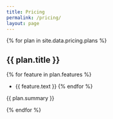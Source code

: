 ```yaml
---
title: Pricing
permalink: /pricing/
layout: page
---
```


{% for plan in site.data.pricing.plans %}

## {{ plan.title }}

{% for feature in plan.features %}
- {{ feature.text }} {% endfor %}

{{ plan.summary }}

{% endfor %}
